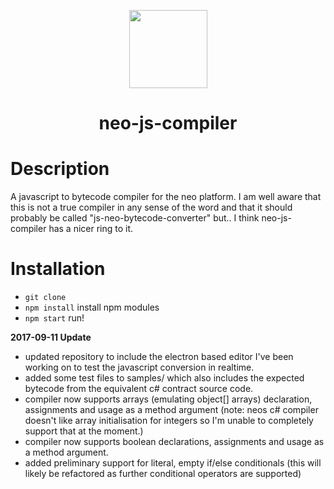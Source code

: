 <p align="center">
  <img 
    src="http://res.cloudinary.com/vidsy/image/upload/v1503160820/CoZ_Icon_DARKBLUE_200x178px_oq0gxm.png" 
    width="125px"
  >
</p>

<h1 align="center">neo-js-compiler</h1>

# Description
A javascript to bytecode compiler for the neo platform. 
I am well aware that this is not a true compiler in any sense of the word  and that it should probably be called "js-neo-bytecode-converter" but.. I think neo-js-compiler has a nicer ring to it.

# Installation
* `git clone`
* `npm install` install npm modules
* `npm start` run!

__2017-09-11 Update__
* updated repository to include the electron based editor I've been working on to test the javascript conversion in realtime.
* added some test files to samples/ which also includes the expected bytecode from the equivalent c# contract source code.
* compiler now supports arrays (emulating object[] arrays) declaration, assignments and usage as a method argument (note: neos c# compiler doesn't like array initialisation for integers so I'm unable to completely support that at the moment.)
* compiler now supports boolean declarations, assignments and usage as a method argument.
* added preliminary support for literal, empty if/else conditionals (this will likely be refactored as further conditional operators are supported)
